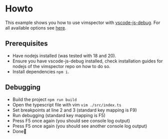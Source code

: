 # Howto

This example shows you how to use vimspector with
[vscode-js-debug](https://github.com/microsoft/vscode-js-debug). For all
available options see
[here](https://github.com/microsoft/vscode-js-debug/blob/main/OPTIONS.md#node-launch).

## Prerequisites

- Have nodejs installed (was tested with 18 and 20).
- Ensure you have vscode-js-debug installed, check installation guides for
  nodejs of the vimspector repo on how to do so.
- Install dependencies `npm i`.

## Debugging

- Build the project `npm run build`
- Open the typescript file with vim `vim ./src/index.ts`
- Set breakpoints at line 2 and 3 (standard key mapping is F9)
- Run debugging (standard key mapping is F5)
- Press F5 once again (you should see console log output)
- Press F5 once again (you should see another console log output)
- Done🎉
